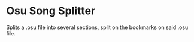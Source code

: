 # Osu Song Splitter
 Splits a .osu file into several sections, split on the bookmarks on said .osu file.
